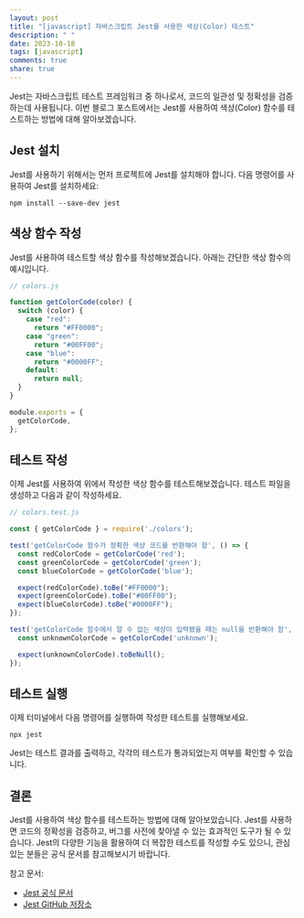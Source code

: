 ```yaml
---
layout: post
title: "[javascript] 자바스크립트 Jest를 사용한 색상(Color) 테스트"
description: " "
date: 2023-10-18
tags: [javascript]
comments: true
share: true
---
```


Jest는 자바스크립트 테스트 프레임워크 중 하나로서, 코드의 일관성 및 정확성을 검증하는데 사용됩니다. 이번 블로그 포스트에서는 Jest를 사용하여 색상(Color) 함수를 테스트하는 방법에 대해 알아보겠습니다.

## Jest 설치

Jest를 사용하기 위해서는 먼저 프로젝트에 Jest를 설치해야 합니다. 다음 명령어를 사용하여 Jest를 설치하세요:

```shell
npm install --save-dev jest
```

## 색상 함수 작성

Jest를 사용하여 테스트할 색상 함수를 작성해보겠습니다. 아래는 간단한 색상 함수의 예시입니다.

```javascript
// colors.js

function getColorCode(color) {
  switch (color) {
    case "red":
      return "#FF0000";
    case "green":
      return "#00FF00";
    case "blue":
      return "#0000FF";
    default:
      return null;
  }
}

module.exports = {
  getColorCode,
};
```

## 테스트 작성

이제 Jest를 사용하여 위에서 작성한 색상 함수를 테스트해보겠습니다. 테스트 파일을 생성하고 다음과 같이 작성하세요.

```javascript
// colors.test.js

const { getColorCode } = require('./colors');

test('getColorCode 함수가 정확한 색상 코드를 반환해야 함', () => {
  const redColorCode = getColorCode('red');
  const greenColorCode = getColorCode('green');
  const blueColorCode = getColorCode('blue');

  expect(redColorCode).toBe("#FF0000");
  expect(greenColorCode).toBe("#00FF00");
  expect(blueColorCode).toBe("#0000FF");
});

test('getColorCode 함수에서 알 수 없는 색상이 입력됐을 때는 null을 반환해야 함', () => {
  const unknownColorCode = getColorCode('unknown');

  expect(unknownColorCode).toBeNull();
});
```

## 테스트 실행

이제 터미널에서 다음 명령어를 실행하여 작성한 테스트를 실행해보세요.

```shell
npx jest
```

Jest는 테스트 결과를 출력하고, 각각의 테스트가 통과되었는지 여부를 확인할 수 있습니다.

## 결론

Jest를 사용하여 색상 함수를 테스트하는 방법에 대해 알아보았습니다. Jest를 사용하면 코드의 정확성을 검증하고, 버그를 사전에 찾아낼 수 있는 효과적인 도구가 될 수 있습니다. Jest의 다양한 기능을 활용하여 더 복잡한 테스트를 작성할 수도 있으니, 관심 있는 분들은 공식 문서를 참고해보시기 바랍니다.

참고 문서:
- [Jest 공식 문서](https://jestjs.io/)
- [Jest GitHub 저장소](https://github.com/facebook/jest)